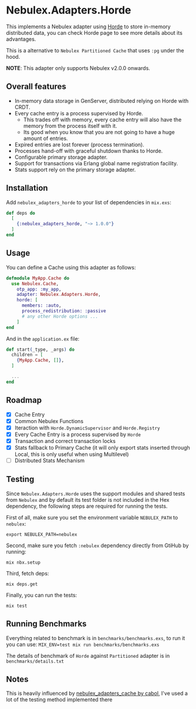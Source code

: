 # Nebulex.Adapters.Horde

This implements a Nebulex adapter using [Horde](https://github.com/derekkraan/horde) to store in-memory distributed data, you can check Horde page to see more details about its advantages.

This is a alternative to `Nebulex Partitioned Cache` that uses `:pg` under the hood.

**NOTE**: This adapter only supports Nebulex v2.0.0 onwards.

## Overall features

  * In-memory data storage in GenServer, distributed relying on Horde with CRDT.
  * Every cache entry is a process supervised by Horde.
    * This trades off with memory, every cache entry will also have the memory from the process itself with it.
    * Its good when you know that you are not going to have a huge amount of entries.
  * Expired entries are lost forever (process termination).
  * Processes hand-off with graceful shutdown thanks to Horde.
  * Configurable primary storage adapter.
  * Support for transactions via Erlang global name registration facility.
  * Stats support rely on the primary storage adapter.

## Installation

Add `nebulex_adapters_horde` to your list of dependencies in `mix.exs`:

```elixir
def deps do
  [
    {:nebulex_adapters_horde, "~> 1.0.0"}
  ]
end
```

## Usage

You can define a Cache using this adapter as follows:

```elixir
defmodule MyApp.Cache do
  use Nebulex.Cache,
    otp_app: :my_app,
    adapter: Nebulex.Adapters.Horde,
    horde: [
      members: :auto,
      process_redistribution: :passive
      # any other Horde options ...
    ]
end
```

And in the `application.ex` file:

```elixir
def start(_type, _args) do
  children = [
    {MyApp.Cache, []},
  ]

  ...
end
```

## Roadmap

- [x] Cache Entry
- [x] Common Nebulex Functions
- [x] Iteraction with `Horde.DynamicSupervisor` and `Horde.Registry`
- [x] Every Cache Entry is a process supervised by `Horde`
- [x] Transaction and correct transaction locks
- [x] Stats fallback to Primary Cache (it will only export stats inserted through Local, this is only useful when using Multilevel)
- [ ] Distributed Stats Mechanism

## Testing

Since `Nebulex.Adapters.Horde` uses the support modules and shared tests
from `Nebulex` and by default its test folder is not included in the Hex
dependency, the following steps are required for running the tests.

First of all, make sure you set the environment variable `NEBULEX_PATH`
to `nebulex`:

```
export NEBULEX_PATH=nebulex
```

Second, make sure you fetch `:nebulex` dependency directly from GtiHub
by running:

```
mix nbx.setup
```

Third, fetch deps:

```
mix deps.get
```

Finally, you can run the tests:

```
mix test
```

## Running Benchmarks

Everything related to benchmark is in `benchmarks/benchmarks.exs`, to run it you can use: `MIX_ENV=test mix run benchmarks/benchmarks.exs`

The details of benchmark of `Horde` against `Partitioned` adapter is in `benchmarks/details.txt`

## Notes

This is heavily influenced by [nebulex_adapters_cache by cabol](https://github.com/cabol/nebulex_adapters_cachex), I've used a lot of the testing method implemented there
